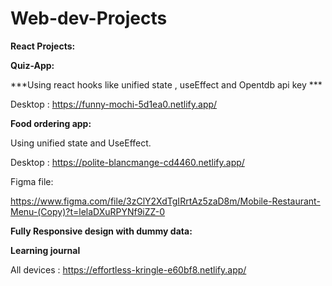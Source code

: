 # Web-dev-Projects

**React Projects:**

**Quiz-App:**

***Using react hooks like unified state , useEffect and Opentdb api key ***

Desktop : https://funny-mochi-5d1ea0.netlify.app/

**Food ordering app:**

 Using unified state and UseEffect.
 
 Desktop : https://polite-blancmange-cd4460.netlify.app/

Figma file:

https://www.figma.com/file/3zClY2XdTgIRrtAz5zaD8m/Mobile-Restaurant-Menu-(Copy)?t=lelaDXuRPYNf9iZZ-0

**Fully Responsive design with dummy data:**


**Learning journal**

All devices : https://effortless-kringle-e60bf8.netlify.app/






